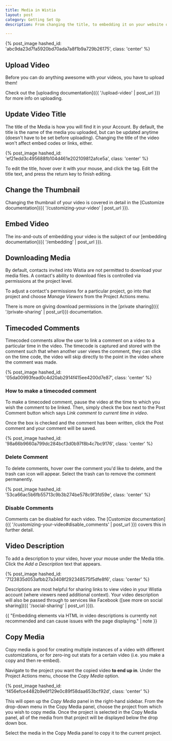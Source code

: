 ```yaml
---
title: Media in Wistia
layout: post
category: Getting Set Up
description: From changing the title, to embedding it on your website or blog, learn all the functionality for uploaded media here.

---
```


{% post_image hashed_id: 'abc9da23d7fa5920bd70ada7a8f1b9a729b26175', class: 'center' %}

## Upload Video

Before you can do anything awesome with your videos, you have to upload them! 

Check out the [uploading documentation]({{ '/upload-video' | post_url }}) for
more info on uploading.

## Update Video Title

The title of the Media is how you will find it in your Account.  By default,
the title is the name of the media you uploaded, but can be updated anytime 
(doesn't have to be set before uploading). Changing the title of the video won't
affect embed codes or links, either.

{% post_image hashed_id: 'ef21edd3c495688fb104d461e202109812afce5a', class: 'center' %}

To edit the title, hover over it with your mouse, and click the 
<span class="edit_tag"></span> tag. Edit the title text, and press the 
<span class="code">return</span> key to finish editing.

## Change the Thumbnail

Changing the thumbnail of your video is covered in detail in the [Customize documentation]({{ '/customizing-your-video' | post_url }}).

## Embed Video

The ins-and-outs of embedding your video is the subject of our 
[embedding documentation]({{ '/embedding' | post_url }}).

## Downloading Media 

By default, contacts invited into Wistia are not permitted to download your
media files. A contact's ability to download files is controlled via 
permissions at the project level. 

To adjust a contact's permissions for a particular project, go into that 
project and choose *Manage Viewers* from the
<span class="action_menu">Project Actions</span> menu.

There is more on giving download permissions in the [private sharing]({{ '/private-sharing' | post_url}})
documentation.

## Timecoded Comments

Timecoded comments allow the user to link a comment on a video to a particular 
time in the video.  The timecode is captured and stored with the comment such 
that when another user views the comment, they can click on the time code, the 
video will skip directly to the point in the video where the comment was made.

{% post_image hashed_id: '05da00993fead0c4d20ab2914f415ee4200d7e87', class: 'center' %}

### How to make a timecoded comment

To make a timecoded comment, pause the video at the time to which you wish the 
comment to be linked.  Then, simply check the box next to the Post Comment button 
which says *Link comment to current time in video*.

Once the box is checked and the comment has been written, click the 
<span class="faux_button">Post comment</span> and your comment will be saved.

{% post_image hashed_id: '98a66b9660a799dc284bcf3d0b97f8b4c7bc9176', class: 'center' %}

### Delete Comment

To delete comments, hover over the comment you'd like to delete, and the trash
can icon will appear. Select the trash can to remove the comment permanently.

{% post_image hashed_id: '53ca66ac5b6fb55713c9b3b274be578c9f3fd59e', class: 'center' %}

### Disable Comments

Comments can be disabled for each video. The [Customize documentation]({{ '/customizing-your-video#disable_comments' | post_url }}) 
covers this in further detail.

## Video Description

To add a description to your video, hover your mouse under the Media title.
Click the *Add a Description* text that appears.

{% post_image hashed_id: '7123835d053afbb27a3408f292348575f5dfe8f6', class: 'center' %}

Descriptions are most helpful for sharing links to view video in your Wistia
account (where viewers need additional context). Your video description will
also be passed through to services like Facebook ([see more on social sharing]({{ '/social-sharing' | post_url }})).

{{ "Embedding elements via HTML in video descriptions is currently not recommended and can cause issues with the page displaying." | note }} 

## Copy Media

Copy media is good for creating multiple instances of a video with different
customizations, or for zero-ing out stats for a certain video (i.e. you make a
copy and then re-embed).

Navigate to the project you want the copied video **to end up in**. Under
the <span class="action_menu">Project Actions</span> menu, choose the *Copy Media* option.

{% post_image hashed_id: 'f456efce4482b9e6f129e0c89f58daa653bcf92d', class: 'center' %}

This will open up the *Copy Media* panel in the right-hand sidebar.  From the 
drop-down menu in the Copy Media panel, choose the project from which you wish 
to copy media.  Once the project is selected in the Copy Media panel, all of the 
media from that project will be displayed below the drop down box.

Select the media in the Copy Media panel to copy it to the current project.
